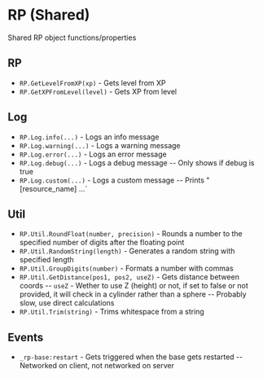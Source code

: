 # RP (Shared)

Shared RP object functions/properties

## RP

- `RP.GetLevelFromXP(xp)` - Gets level from XP
- `RP.GetXPFromLevel(level)` - Gets XP from level

## Log

- `RP.Log.info(...)` - Logs an info message
- `RP.Log.warning(...)` - Logs a warning message
- `RP.Log.error(...)` - Logs an error message
- `RP.Log.debug(...)` - Logs a debug message
-- Only shows if debug is true
- `RP.Log.custom(...)` - Logs a custom message
-- Prints "[resource_name] ...`

## Util

- `RP.Util.RoundFloat(number, precision)` - Rounds a number to the specified number of digits after the floating point
- `RP.Util.RandomString(length)` - Generates a random string with specified length
- `RP.Util.GroupDigits(number)` - Formats a number with commas
- `RP.Util.GetDistance(pos1, pos2, useZ)` - Gets distance between coords
-- `useZ` - Wether to use Z (height) or not, if set to false or not provided, it will check in a cylinder rather than a sphere
-- Probably slow, use direct calculations
- `RP.Util.Trim(string)` - Trims whitespace from a string

## Events

- `_rp-base:restart` - Gets triggered when the base gets restarted
-- Networked on client, not networked on server